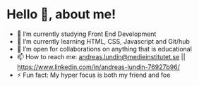 # Hello 👋, about me! 

- 🔭 I’m currently studying Front End Development 
- 🌱 I’m currently learning HTML, CSS, Javascript and Git/hub
- 👯 I’m open for collaborations on anything that is educational 
- 📫 How to reach me: andreas.lundin@medieinstitutet.se || https://www.linkedin.com/in/andreas-lundin-76927b96/
- ⚡ Fun fact: My hyper focus is both my friend and foe

<!--
-
- 🤔 I’m looking for help with ...
- 💬 Ask me about ...
-
- 😄 Pronouns: ...
- 
--> 
